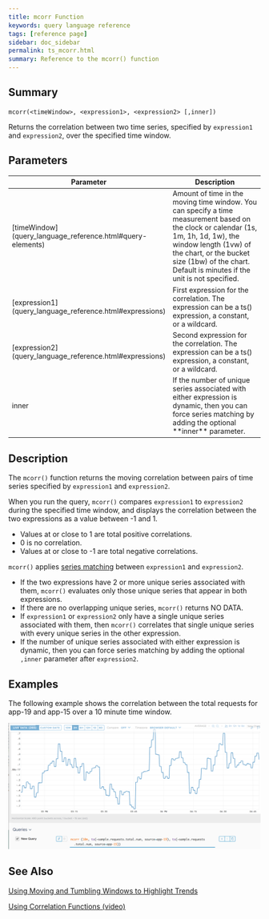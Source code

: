 ```yaml
---
title: mcorr Function
keywords: query language reference
tags: [reference page]
sidebar: doc_sidebar
permalink: ts_mcorr.html
summary: Reference to the mcorr() function
---
```


## Summary

```
mcorr(<timeWindow>, <expression1>, <expression2> [,inner])
```
Returns the correlation between two time series, specified by `expression1` and `expression2`, over the specified time window.

## Parameters

<table>
<tbody>
<thead>
<tr><th width="20%">Parameter</th><th width="80%">Description</th></tr>
</thead>
<tr>
<td markdown="span">[timeWindow](query_language_reference.html#query-elements)</td>
<td>Amount of time in the moving time window. You can specify a time measurement based on the clock or calendar (1s, 1m, 1h, 1d, 1w), the window length (1vw) of the chart, or the bucket size (1bw) of the chart. Default is minutes if the unit is not specified.</td></tr>
<tr>
<td markdown="span"> [expression1](query_language_reference.html#expressions)</td>
<td>First expression for the correlation. The expression can be a ts() expression, a constant, or a wildcard.  </td></tr><tr>
<td markdown="span"> [expression2](query_language_reference.html#expressions)</td>
<td>Second expression for the correlation. The expression can be a ts() expression, a constant, or a wildcard.  </td></tr>
<tr>
<td markdown="span">inner</td>
<td markdown="span">If the number of unique series associated with either expression is dynamic, then you can force series matching by adding the optional **inner**  parameter.</td></tr>
</tbody>
</table>

## Description

The `mcorr()` function returns the moving correlation between pairs of time series specified by `expression1` and `expression2`.

When you run the query, `mcorr()` compares `expression1` to `expression2` during the specified time window, and displays the correlation between the two expressions as a value between -1 and 1.

* Values at or close to 1 are total positive correlations.
* 0 is no correlation.
* Values at or close to -1 are total negative correlations.

`mcorr()` applies [series matching](query_language_series_matching.html) between `expression1` and `expression2`.
* If the two expressions have 2 or more unique series associated with them, `mcorr()` evaluates only those unique series that appear in both expressions.
* If there are no overlapping unique series, `mcorr()` returns NO DATA.
* If `expression1` or `expression2` only have a single unique series associated with them, then `mcorr()` correlates that single unique series with every unique series in the other expression.
* If the number of unique series associated with either expression is dynamic, then you can force series matching by adding the optional `,inner`  parameter after `expression2`.

## Examples

The following example shows the correlation between the total requests for app-19 and app-15 over a 10 minute time window.

![mcorr](images/ts_mcorr.png)

## See Also

[Using Moving and Tumbling Windows to Highlight Trends](https://docs.wavefront.com/query_language_windows_trends.html)

[Using Correlation Functions (video)](https://www.youtube.com/watch?v=bV9mGSAbD8s&feature=youtu.be)
